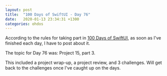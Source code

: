 ```yaml
---
layout: post
title:  "100 Days of SwiftUI - Day 76"
date:   2020-01-13 23:34:31 +1300
categories: ohdos
---
```

According to the rules for taking part in [100 Days of SwiftUI](https://www.hackingwithswift.com/100/swiftui), as soon as I've finished each day, I have to post about it.

The topic for Day 76 was: Project 15, part 3.

This included a project wrap-up, a project review, and 3 challenges. Will get back to the challenges once I've caught up on the days.
